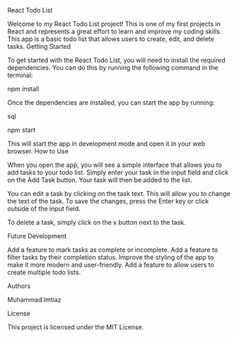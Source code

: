 React Todo List

Welcome to my React Todo List project! This is one of my first projects in React and represents a great effort to learn and improve my coding skills. This app is a basic todo list that allows users to create, edit, and delete tasks.
Getting Started

To get started with the React Todo List, you will need to install the required dependencies. You can do this by running the following command in the terminal:

npm install

Once the dependencies are installed, you can start the app by running:

sql

npm start

This will start the app in development mode and open it in your web browser.
How to Use

When you open the app, you will see a simple interface that allows you to add tasks to your todo list. Simply enter your task in the input field and click on the Add Task button. Your task will then be added to the list.

You can edit a task by clicking on the task text. This will allow you to change the text of the task. To save the changes, press the Enter key or click outside of the input field.

To delete a task, simply click on the x button next to the task.

Future Development

Add a feature to mark tasks as complete or incomplete.
Add a feature to filter tasks by their completion status.
Improve the styling of the app to make it more modern and user-friendly.
Add a feature to allow users to create multiple todo lists.

Authors

Muhammad Imtiaz

License

This project is licensed under the MIT License.
